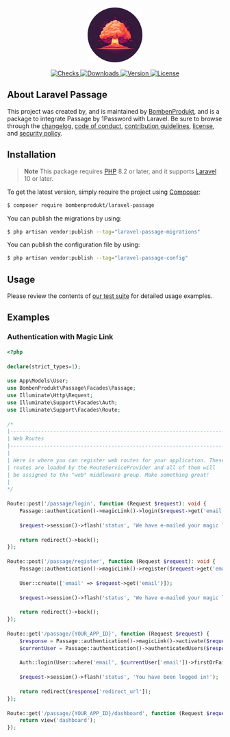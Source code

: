 <p align="center">
    <a href="https://bombenprodukt.com" target="_blank">
        <img src="https://raw.githubusercontent.com/BombenProdukt/assets/main/logo-text.svg" width="128" alt="BombenProdukt Logo" />
    </a>
</p>

<p align="center">
    <a href="https://github.com/BombenProdukt/laravel-passage/actions">
        <img src="https://badge.sh/github/check-runs/BombenProdukt/laravel-passage" alt="Checks" />
    </a>
    <a href="https://packagist.org/packages/bombenprodukt/laravel-passage">
        <img src="https://badge.sh/packagist/downloads/BombenProdukt/laravel-passage" alt="Downloads" />
    </a>
    <a href="https://packagist.org/packages/bombenprodukt/laravel-passage">
        <img src="https://badge.sh/packagist/version/BombenProdukt/laravel-passage" alt="Version" />
    </a>
    <a href="https://packagist.org/packages/bombenprodukt/laravel-passage">
        <img src="https://badge.sh/packagist/license/BombenProdukt/laravel-passage" alt="License" />
    </a>
</p>

## About Laravel Passage

This project was created by, and is maintained by [BombenProdukt](https://github.com/BombenProdukt), and is a package to integrate Passage by 1Password with Laravel. Be sure to browse through the [changelog](CHANGELOG.md), [code of conduct](.github/CODE_OF_CONDUCT.md), [contribution guidelines](.github/CONTRIBUTING.md), [license](LICENSE), and [security policy](.github/SECURITY.md).

## Installation

> **Note**
> This package requires [PHP](https://www.php.net/) 8.2 or later, and it supports [Laravel](https://laravel.com/) 10 or later.

To get the latest version, simply require the project using [Composer](https://getcomposer.org/):

```bash
$ composer require bombenprodukt/laravel-passage
```

You can publish the migrations by using:

```bash
$ php artisan vendor:publish --tag="laravel-passage-migrations"
```

You can publish the configuration file by using:

```bash
$ php artisan vendor:publish --tag="laravel-passage-config"
```

## Usage

Please review the contents of [our test suite](/tests) for detailed usage examples.

## Examples

### Authentication with Magic Link

```php
<?php

declare(strict_types=1);

use App\Models\User;
use BombenProdukt\Passage\Facades\Passage;
use Illuminate\Http\Request;
use Illuminate\Support\Facades\Auth;
use Illuminate\Support\Facades\Route;

/*
|--------------------------------------------------------------------------
| Web Routes
|--------------------------------------------------------------------------
|
| Here is where you can register web routes for your application. These
| routes are loaded by the RouteServiceProvider and all of them will
| be assigned to the "web" middleware group. Make something great!
|
*/

Route::post('/passage/login', function (Request $request): void {
    Passage::authentication()->magicLink()->login($request->get('email'));

    $request->session()->flash('status', 'We have e-mailed your magic link!');

    return redirect()->back();
});

Route::post('/passage/register', function (Request $request): void {
    Passage::authentication()->magicLink()->register($request->get('email'));

    User::create(['email' => $request->get('email')]);

    $request->session()->flash('status', 'We have e-mailed your magic link!');

    return redirect()->back();
});

Route::get('/passage/{YOUR_APP_ID}', function (Request $request) {
    $response = Passage::authentication()->magicLink()->activate($request->query('psg_magic_link'));
    $currentUser = Passage::authentication()->authenticatedUsers($response['auth_token'])->currentUser();

    Auth::login(User::where('email', $currentUser['email'])->firstOrFail());

    $request->session()->flash('status', 'You have been logged in!');

    return redirect($response['redirect_url']);
});

Route::get('/passage/{YOUR_APP_ID}/dashboard', function (Request $request): void {
    return view('dashboard');
});
```
